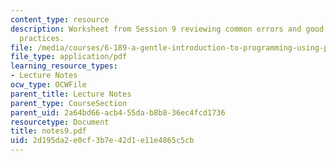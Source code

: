 ```yaml
---
content_type: resource
description: Worksheet from Session 9 reviewing common errors and good programming
  practices.
file: /media/courses/6-189-a-gentle-introduction-to-programming-using-python-january-iap-2008/2d195da2e0cf3b7e42d1e11e4865c5cb_notes9.pdf
file_type: application/pdf
learning_resource_types:
- Lecture Notes
ocw_type: OCWFile
parent_title: Lecture Notes
parent_type: CourseSection
parent_uid: 2a64bd66-acb4-55da-b8b8-36ec4fcd1736
resourcetype: Document
title: notes9.pdf
uid: 2d195da2-e0cf-3b7e-42d1-e11e4865c5cb
---
```

